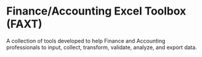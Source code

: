 # Finance/Accounting Excel Toolbox (FAXT)
A collection of tools developed to help Finance and Accounting professionals to input, collect, transform, validate, analyze, and export data.
